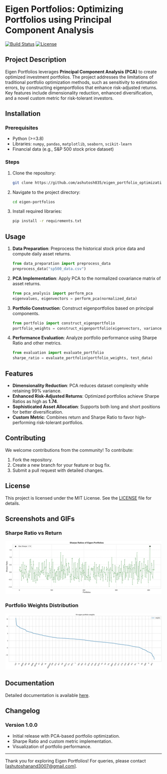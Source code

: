 # Eigen Portfolios: Optimizing Portfolios using Principal Component Analysis

[![Build Status](https://img.shields.io/badge/build-passing-brightgreen)](https://shields.io)
[![License](https://img.shields.io/badge/license-MIT-blue)](LICENSE)

## Project Description

Eigen Portfolios leverages **Principal Component Analysis (PCA)** to create optimized investment portfolios. The project addresses the limitations of traditional portfolio optimization methods, such as sensitivity to estimation errors, by constructing eigenportfolios that enhance risk-adjusted returns. Key features include dimensionality reduction, enhanced diversification, and a novel custom metric for risk-tolerant investors.

## Installation

### Prerequisites
- Python (>=3.8)
- Libraries: `numpy`, `pandas`, `matplotlib`, `seaborn`, `scikit-learn`
- Financial data (e.g., S&P 500 stock price dataset)

### Steps
1. Clone the repository:
   ```bash
   git clone https://github.com/ashutosh035/eigen_portfolio_optimization.git
   ```
2. Navigate to the project directory:
   ```bash
   cd eigen-portfolios
   ```
3. Install required libraries:
   ```bash
   pip install -r requirements.txt
   ```

## Usage

1. **Data Preparation**: Preprocess the historical stock price data and compute daily asset returns.
   ```python
   from data_preparation import preprocess_data
   preprocess_data("sp500_data.csv")
   ```
2. **PCA Implementation**: Apply PCA to the normalized covariance matrix of asset returns.
   ```python
   from pca_analysis import perform_pca
   eigenvalues, eigenvectors = perform_pca(normalized_data)
   ```
3. **Portfolio Construction**: Construct eigenportfolios based on principal components.
   ```python
   from portfolio import construct_eigenportfolio
   portfolio_weights = construct_eigenportfolio(eigenvectors, variance_threshold=0.99)
   ```
4. **Performance Evaluation**: Analyze portfolio performance using Sharpe Ratio and other metrics.
   ```python
   from evaluation import evaluate_portfolio
   sharpe_ratio = evaluate_portfolio(portfolio_weights, test_data)
   ```

## Features

- **Dimensionality Reduction**: PCA reduces dataset complexity while retaining 99% variance.
- **Enhanced Risk-Adjusted Returns**: Optimized portfolios achieve Sharpe Ratios as high as **1.74**.
- **Sophisticated Asset Allocation**: Supports both long and short positions for better diversification.
- **Custom Metric**: Combines return and Sharpe Ratio to favor high-performing risk-tolerant portfolios.

## Contributing

We welcome contributions from the community! To contribute:
1. Fork the repository.
2. Create a new branch for your feature or bug fix.
3. Submit a pull request with detailed changes.

## License

This project is licensed under the MIT License. See the [LICENSE](LICENSE) file for details.

## Screenshots and GIFs

### Sharpe Ratio vs Return
![Sharpe Ratio vs Return](sharpe_vs_return.jpg)

### Portfolio Weights Distribution
![Portfolio Weights Distribution](portfolio_weights.jpg)

## Documentation

Detailed documentation is available [here](EIGEN_Portfolio_Optimization_Report.pdf).

## Changelog

### Version 1.0.0
- Initial release with PCA-based portfolio optimization.
- Sharpe Ratio and custom metric implementation.
- Visualization of portfolio performance.

---

Thank you for exploring Eigen Portfolios! For queries, please contact [ashutoshanand3007@gmail.com].